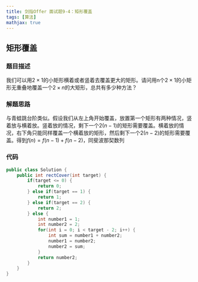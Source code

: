```yaml
---
title: 剑指Offer 面试题9-4：矩形覆盖
tags: [算法]
mathjax: true
---
```


## 矩形覆盖

### 题目描述

我们可以用$2\times1$的小矩形横着或者竖着去覆盖更大的矩形。请问用n个$2\times1$的小矩形无重叠地覆盖一个$2\times n$的大矩形，总共有多少种方法？

### 解题思路

与青蛙跳台阶类似。假设我们从左上角开始覆盖，放置第一个矩形有两种情况，竖着放与横着放。竖着放的情况，剩下一个$2(n - 1)$的矩形需要覆盖。横着放的情况，右下角只能同样覆盖一个横着放的矩形，然后剩下一个$2(n - 2)$的矩形需要覆盖。得到$f(n) = f(n - 1) + f(n - 2)$，同斐波那契数列

### 代码

```java
public class Solution {
    public int rectCover(int target) {
        if(target <= 0) {
            return 0;
        } else if(target == 1) {
            return 1;
        } else if(target == 2) {
            return 2;
        } else {
            int number1 = 1;
            int number2 = 2;
            for(int i = 0; i < target - 2; i++) {
                int sum = number1 + number2;
                number1 = number2;
                number2 = sum;
            }
            return number2;
        }
    }
}
```